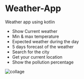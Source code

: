 # Weather-App
Weather app using kotlin 
- Show Current weather
- Min & max temperature
- Expected weather during the day
- 5 days forecast of the weather
- Search for the city
- Get your current location
- Show the pollution percentage

![collage](https://github.com/seifmortada/Weather-App/assets/76921289/5992f2f6-caeb-4d8f-8fd2-5885d0e16a38)
